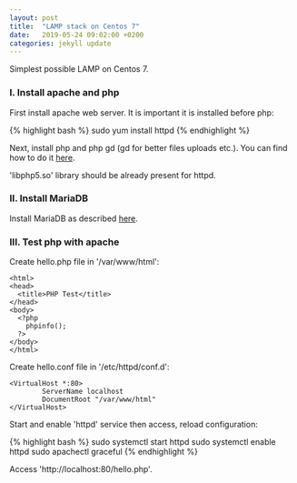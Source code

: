 ```yaml
---
layout: post
title:  "LAMP stack on Centos 7"
date:   2019-05-24 09:02:00 +0200
categories: jekyll update
---
```


Simplest possible LAMP on Centos 7.

### I. Install apache and php

First install apache web server. It is important it is installed before php:

{% highlight bash %}
sudo yum install httpd
{% endhighlight %}

Next, install php and php gd (gd for better files uploads etc.). You can find how to do it [here][here].

'libphp5.so' library should be already present for httpd.

### II. Install MariaDB

Install MariaDB as described [here][here2].

### III. Test php with apache

Create hello.php file in '/var/www/html':

```
<html>
<head>
  <title>PHP Test</title>
</head>
<body>
  <?php    
    phpinfo();
  ?>
</body>
</html>
```

Create hello.conf file in '/etc/httpd/conf.d':

```
<VirtualHost *:80>
        ServerName localhost
        DocumentRoot "/var/www/html"
</VirtualHost>
```

Start and enable 'httpd' service then access, reload configuration:

{% highlight bash %}
sudo systemctl start httpd
sudo systemctl enable httpd
sudo apachectl graceful
{% endhighlight %}

Access 'http://localhost:80/hello.php'.

[here]: https://atudomain.github.io/jekyll/update/2019/05/27/php-centos7.html
[here2]: https://atudomain.github.io/jekyll/update/2019/05/27/mariadb-centos7.html
